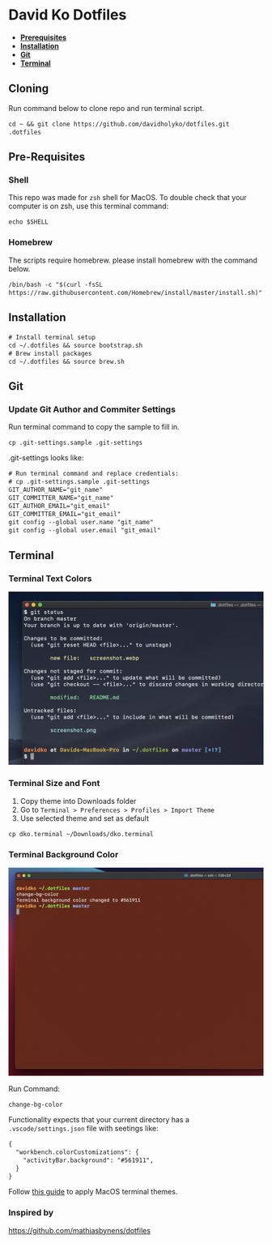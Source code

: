 # David Ko Dotfiles

- **[Prerequisites](#Prerequisites)**
- **[Installation](#Installation)**
- **[Git](#Git)**
- **[Terminal](#Terminal)**

## Cloning

Run command below to clone repo and run terminal script.

```
cd ~ && git clone https://github.com/davidholyko/dotfiles.git .dotfiles
```

## Pre-Requisites

### Shell

This repo was made for `zsh` shell for MacOS. To double check that your computer is on zsh, use this terminal command:

```
echo $SHELL
```

### Homebrew

The scripts require homebrew. please install homebrew with the command below.

```
/bin/bash -c "$(curl -fsSL https://raw.githubusercontent.com/Homebrew/install/master/install.sh)"
```

## Installation

```
# Install terminal setup
cd ~/.dotfiles && source bootstrap.sh
# Brew install packages
cd ~/.dotfiles && source brew.sh
```

## Git

### Update Git Author and Commiter Settings

Run terminal command to copy the sample to fill in.

```
cp .git-settings.sample .git-settings
```

.git-settings looks like:

```
# Run terminal command and replace credentials:
# cp .git-settings.sample .git-settings
GIT_AUTHOR_NAME="git_name"
GIT_COMMITTER_NAME="git_name"
GIT_AUTHOR_EMAIL="git_email"
GIT_COMMITTER_EMAIL="git_email"
git config --global user.name "git_name"
git config --global user.email "git_email"
```

## Terminal

### Terminal Text Colors

<img width="700" alt="terminal prompt screenshot" src="./images/terminal-prompt.png">

### Terminal Size and Font

1. Copy theme into Downloads folder
2. Go to `Terminal > Preferences > Profiles > Import Theme`
3. Use selected theme and set as default

```
cp dko.terminal ~/Downloads/dko.terminal
```

### Terminal Background Color

<img width="700" alt="change bg color screenshot" src="./images/change-bg-color.png">

Run Command:

```
change-bg-color
```

Functionality expects that your current directory has a `.vscode/settings.json` file with seetings like:

```
{
  "workbench.colorCustomizations": {
    "activityBar.background": "#561911",
  }
}
```


Follow [this guide](https://apple.stackexchange.com/questions/27878/how-can-i-install-themes-for-terminal) to apply MacOS terminal themes.

### Inspired by

https://github.com/mathiasbynens/dotfiles

